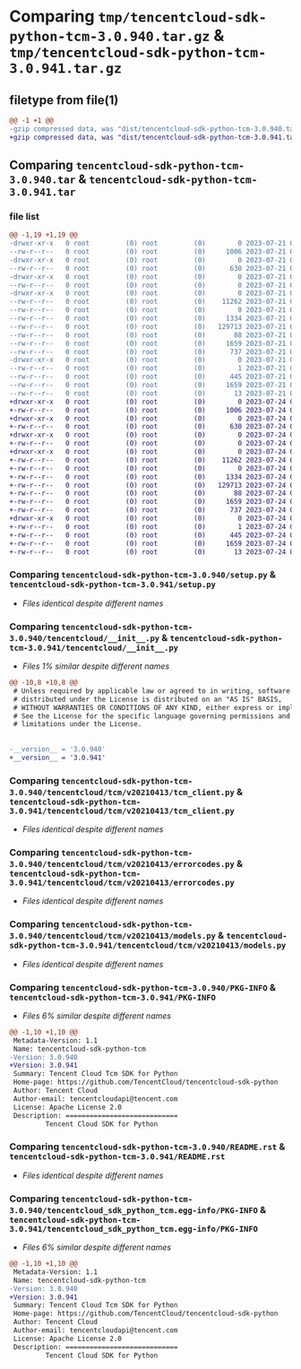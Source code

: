# Comparing `tmp/tencentcloud-sdk-python-tcm-3.0.940.tar.gz` & `tmp/tencentcloud-sdk-python-tcm-3.0.941.tar.gz`

## filetype from file(1)

```diff
@@ -1 +1 @@
-gzip compressed data, was "dist/tencentcloud-sdk-python-tcm-3.0.940.tar", last modified: Fri Jul 21 00:50:24 2023, max compression
+gzip compressed data, was "dist/tencentcloud-sdk-python-tcm-3.0.941.tar", last modified: Mon Jul 24 00:44:41 2023, max compression
```

## Comparing `tencentcloud-sdk-python-tcm-3.0.940.tar` & `tencentcloud-sdk-python-tcm-3.0.941.tar`

### file list

```diff
@@ -1,19 +1,19 @@
-drwxr-xr-x   0 root         (0) root         (0)        0 2023-07-21 00:50:24.000000 tencentcloud-sdk-python-tcm-3.0.940/
--rw-r--r--   0 root         (0) root         (0)     1006 2023-07-21 00:50:23.000000 tencentcloud-sdk-python-tcm-3.0.940/setup.py
-drwxr-xr-x   0 root         (0) root         (0)        0 2023-07-21 00:50:24.000000 tencentcloud-sdk-python-tcm-3.0.940/tencentcloud/
--rw-r--r--   0 root         (0) root         (0)      630 2023-07-21 00:50:23.000000 tencentcloud-sdk-python-tcm-3.0.940/tencentcloud/__init__.py
-drwxr-xr-x   0 root         (0) root         (0)        0 2023-07-21 00:50:24.000000 tencentcloud-sdk-python-tcm-3.0.940/tencentcloud/tcm/
--rw-r--r--   0 root         (0) root         (0)        0 2023-07-21 00:50:23.000000 tencentcloud-sdk-python-tcm-3.0.940/tencentcloud/tcm/__init__.py
-drwxr-xr-x   0 root         (0) root         (0)        0 2023-07-21 00:50:24.000000 tencentcloud-sdk-python-tcm-3.0.940/tencentcloud/tcm/v20210413/
--rw-r--r--   0 root         (0) root         (0)    11262 2023-07-21 00:50:23.000000 tencentcloud-sdk-python-tcm-3.0.940/tencentcloud/tcm/v20210413/tcm_client.py
--rw-r--r--   0 root         (0) root         (0)        0 2023-07-21 00:50:23.000000 tencentcloud-sdk-python-tcm-3.0.940/tencentcloud/tcm/v20210413/__init__.py
--rw-r--r--   0 root         (0) root         (0)     1334 2023-07-21 00:50:23.000000 tencentcloud-sdk-python-tcm-3.0.940/tencentcloud/tcm/v20210413/errorcodes.py
--rw-r--r--   0 root         (0) root         (0)   129713 2023-07-21 00:50:23.000000 tencentcloud-sdk-python-tcm-3.0.940/tencentcloud/tcm/v20210413/models.py
--rw-r--r--   0 root         (0) root         (0)       88 2023-07-21 00:50:24.000000 tencentcloud-sdk-python-tcm-3.0.940/setup.cfg
--rw-r--r--   0 root         (0) root         (0)     1659 2023-07-21 00:50:24.000000 tencentcloud-sdk-python-tcm-3.0.940/PKG-INFO
--rw-r--r--   0 root         (0) root         (0)      737 2023-07-21 00:50:23.000000 tencentcloud-sdk-python-tcm-3.0.940/README.rst
-drwxr-xr-x   0 root         (0) root         (0)        0 2023-07-21 00:50:24.000000 tencentcloud-sdk-python-tcm-3.0.940/tencentcloud_sdk_python_tcm.egg-info/
--rw-r--r--   0 root         (0) root         (0)        1 2023-07-21 00:50:24.000000 tencentcloud-sdk-python-tcm-3.0.940/tencentcloud_sdk_python_tcm.egg-info/dependency_links.txt
--rw-r--r--   0 root         (0) root         (0)      445 2023-07-21 00:50:24.000000 tencentcloud-sdk-python-tcm-3.0.940/tencentcloud_sdk_python_tcm.egg-info/SOURCES.txt
--rw-r--r--   0 root         (0) root         (0)     1659 2023-07-21 00:50:24.000000 tencentcloud-sdk-python-tcm-3.0.940/tencentcloud_sdk_python_tcm.egg-info/PKG-INFO
--rw-r--r--   0 root         (0) root         (0)       13 2023-07-21 00:50:24.000000 tencentcloud-sdk-python-tcm-3.0.940/tencentcloud_sdk_python_tcm.egg-info/top_level.txt
+drwxr-xr-x   0 root         (0) root         (0)        0 2023-07-24 00:44:41.000000 tencentcloud-sdk-python-tcm-3.0.941/
+-rw-r--r--   0 root         (0) root         (0)     1006 2023-07-24 00:44:41.000000 tencentcloud-sdk-python-tcm-3.0.941/setup.py
+drwxr-xr-x   0 root         (0) root         (0)        0 2023-07-24 00:44:41.000000 tencentcloud-sdk-python-tcm-3.0.941/tencentcloud/
+-rw-r--r--   0 root         (0) root         (0)      630 2023-07-24 00:44:41.000000 tencentcloud-sdk-python-tcm-3.0.941/tencentcloud/__init__.py
+drwxr-xr-x   0 root         (0) root         (0)        0 2023-07-24 00:44:41.000000 tencentcloud-sdk-python-tcm-3.0.941/tencentcloud/tcm/
+-rw-r--r--   0 root         (0) root         (0)        0 2023-07-24 00:44:41.000000 tencentcloud-sdk-python-tcm-3.0.941/tencentcloud/tcm/__init__.py
+drwxr-xr-x   0 root         (0) root         (0)        0 2023-07-24 00:44:41.000000 tencentcloud-sdk-python-tcm-3.0.941/tencentcloud/tcm/v20210413/
+-rw-r--r--   0 root         (0) root         (0)    11262 2023-07-24 00:44:41.000000 tencentcloud-sdk-python-tcm-3.0.941/tencentcloud/tcm/v20210413/tcm_client.py
+-rw-r--r--   0 root         (0) root         (0)        0 2023-07-24 00:44:41.000000 tencentcloud-sdk-python-tcm-3.0.941/tencentcloud/tcm/v20210413/__init__.py
+-rw-r--r--   0 root         (0) root         (0)     1334 2023-07-24 00:44:41.000000 tencentcloud-sdk-python-tcm-3.0.941/tencentcloud/tcm/v20210413/errorcodes.py
+-rw-r--r--   0 root         (0) root         (0)   129713 2023-07-24 00:44:41.000000 tencentcloud-sdk-python-tcm-3.0.941/tencentcloud/tcm/v20210413/models.py
+-rw-r--r--   0 root         (0) root         (0)       88 2023-07-24 00:44:41.000000 tencentcloud-sdk-python-tcm-3.0.941/setup.cfg
+-rw-r--r--   0 root         (0) root         (0)     1659 2023-07-24 00:44:41.000000 tencentcloud-sdk-python-tcm-3.0.941/PKG-INFO
+-rw-r--r--   0 root         (0) root         (0)      737 2023-07-24 00:44:41.000000 tencentcloud-sdk-python-tcm-3.0.941/README.rst
+drwxr-xr-x   0 root         (0) root         (0)        0 2023-07-24 00:44:41.000000 tencentcloud-sdk-python-tcm-3.0.941/tencentcloud_sdk_python_tcm.egg-info/
+-rw-r--r--   0 root         (0) root         (0)        1 2023-07-24 00:44:41.000000 tencentcloud-sdk-python-tcm-3.0.941/tencentcloud_sdk_python_tcm.egg-info/dependency_links.txt
+-rw-r--r--   0 root         (0) root         (0)      445 2023-07-24 00:44:41.000000 tencentcloud-sdk-python-tcm-3.0.941/tencentcloud_sdk_python_tcm.egg-info/SOURCES.txt
+-rw-r--r--   0 root         (0) root         (0)     1659 2023-07-24 00:44:41.000000 tencentcloud-sdk-python-tcm-3.0.941/tencentcloud_sdk_python_tcm.egg-info/PKG-INFO
+-rw-r--r--   0 root         (0) root         (0)       13 2023-07-24 00:44:41.000000 tencentcloud-sdk-python-tcm-3.0.941/tencentcloud_sdk_python_tcm.egg-info/top_level.txt
```

### Comparing `tencentcloud-sdk-python-tcm-3.0.940/setup.py` & `tencentcloud-sdk-python-tcm-3.0.941/setup.py`

 * *Files identical despite different names*

### Comparing `tencentcloud-sdk-python-tcm-3.0.940/tencentcloud/__init__.py` & `tencentcloud-sdk-python-tcm-3.0.941/tencentcloud/__init__.py`

 * *Files 1% similar despite different names*

```diff
@@ -10,8 +10,8 @@
 # Unless required by applicable law or agreed to in writing, software
 # distributed under the License is distributed on an "AS IS" BASIS,
 # WITHOUT WARRANTIES OR CONDITIONS OF ANY KIND, either express or implied.
 # See the License for the specific language governing permissions and
 # limitations under the License.
 
 
-__version__ = '3.0.940'
+__version__ = '3.0.941'
```

### Comparing `tencentcloud-sdk-python-tcm-3.0.940/tencentcloud/tcm/v20210413/tcm_client.py` & `tencentcloud-sdk-python-tcm-3.0.941/tencentcloud/tcm/v20210413/tcm_client.py`

 * *Files identical despite different names*

### Comparing `tencentcloud-sdk-python-tcm-3.0.940/tencentcloud/tcm/v20210413/errorcodes.py` & `tencentcloud-sdk-python-tcm-3.0.941/tencentcloud/tcm/v20210413/errorcodes.py`

 * *Files identical despite different names*

### Comparing `tencentcloud-sdk-python-tcm-3.0.940/tencentcloud/tcm/v20210413/models.py` & `tencentcloud-sdk-python-tcm-3.0.941/tencentcloud/tcm/v20210413/models.py`

 * *Files identical despite different names*

### Comparing `tencentcloud-sdk-python-tcm-3.0.940/PKG-INFO` & `tencentcloud-sdk-python-tcm-3.0.941/PKG-INFO`

 * *Files 6% similar despite different names*

```diff
@@ -1,10 +1,10 @@
 Metadata-Version: 1.1
 Name: tencentcloud-sdk-python-tcm
-Version: 3.0.940
+Version: 3.0.941
 Summary: Tencent Cloud Tcm SDK for Python
 Home-page: https://github.com/TencentCloud/tencentcloud-sdk-python
 Author: Tencent Cloud
 Author-email: tencentcloudapi@tencent.com
 License: Apache License 2.0
 Description: ============================
         Tencent Cloud SDK for Python
```

### Comparing `tencentcloud-sdk-python-tcm-3.0.940/README.rst` & `tencentcloud-sdk-python-tcm-3.0.941/README.rst`

 * *Files identical despite different names*

### Comparing `tencentcloud-sdk-python-tcm-3.0.940/tencentcloud_sdk_python_tcm.egg-info/PKG-INFO` & `tencentcloud-sdk-python-tcm-3.0.941/tencentcloud_sdk_python_tcm.egg-info/PKG-INFO`

 * *Files 6% similar despite different names*

```diff
@@ -1,10 +1,10 @@
 Metadata-Version: 1.1
 Name: tencentcloud-sdk-python-tcm
-Version: 3.0.940
+Version: 3.0.941
 Summary: Tencent Cloud Tcm SDK for Python
 Home-page: https://github.com/TencentCloud/tencentcloud-sdk-python
 Author: Tencent Cloud
 Author-email: tencentcloudapi@tencent.com
 License: Apache License 2.0
 Description: ============================
         Tencent Cloud SDK for Python
```

